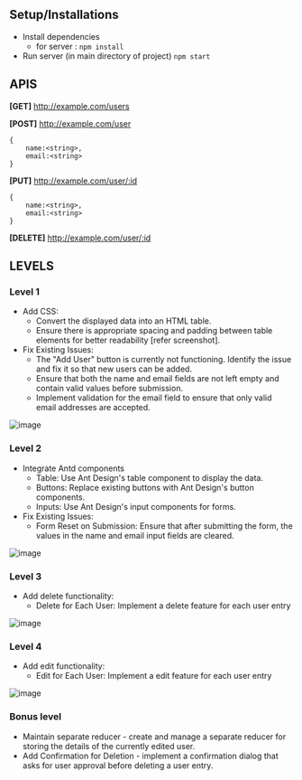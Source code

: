## Setup/Installations
* Install dependencies 
  * for server : ``npm install``
 * Run server (in main directory of project) ``npm start``

## APIS
**[GET]**   http://example.com/users

**[POST]**   http://example.com/user
```
{
    name:<string>,
    email:<string>
}
```
**[PUT]**   http://example.com/user/:id
```
{
    name:<string>,
    email:<string>
}
```

**[DELETE]**   http://example.com/user/:id

## LEVELS

### Level 1 
- Add CSS:
	- Convert the displayed data into an HTML table.
	-  Ensure there is appropriate spacing and padding between table elements for better readability [refer screenshot].
- Fix Existing Issues:
	- The "Add User" button is currently not functioning. Identify the issue and fix it so that new users can be added.
	- Ensure that both the name and email fields are not left empty and contain valid values before submission.
	- Implement validation for the email field to ensure that only valid email addresses are accepted.

![image](https://github.com/arunnair018/hiring_task/assets/28563570/94e8a6bb-d937-4ed6-9c95-c3a8511231d8)



### Level 2
- Integrate Antd components
	- Table: Use Ant Design's table component to display the data.
	- Buttons: Replace existing buttons with Ant Design's button components.
	- Inputs: Use Ant Design's input components for forms.
- Fix Existing Issues: 
	- Form Reset on Submission: Ensure that after submitting the form, the values in the name and email input fields are cleared.

![image](https://github.com/arunnair018/hiring_task/assets/28563570/82585500-50b7-441a-be07-c4f4ce68099b)


### Level 3
- Add delete functionality:
	- Delete for Each User: Implement a delete feature for each user entry

![image](https://github.com/arunnair018/hiring_task/assets/28563570/d32fd22b-e99f-4dc3-9069-3d1bfc1140be)



### Level 4
- Add edit functionality:
	- Edit for Each User: Implement a edit feature for each user entry

![image](https://github.com/arunnair018/hiring_task/assets/28563570/d2a63b3a-ff24-437a-94d5-847fcef29457)


### Bonus level
- Maintain separate reducer - create and manage a separate reducer for storing the details of the currently edited user.
- Add Confirmation for Deletion - implement a confirmation dialog that asks for user approval before deleting a user entry.
